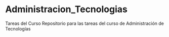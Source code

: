 # Administracion_Tecnologias
Tareas del Curso
Repositorio para las tareas del curso de Administración de Tecnologías
